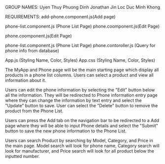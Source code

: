 
GROUP NAMES:
Uyen Thuy Phuong Dinh
Jonathan Jin
Loc Duc Minh Khong

REQUIREMENTS:
add-phone.component.js(Add page)

phone-list.component.js (Phone List Page)
phone.coomponent.js(Edit Page)

phone.coomponent.js(Edit Page)

phone-list.component.js (Phone List Page)
phone.contoroller.js (Query for phone info from database)

App.js (Styling Name, Color, Styles)
App.css (Styling Name, Color, Styles)

The MyApp and Phone page will be the main starting page which display all products in a phone list columns. Users can select a product and view all information about it. 

Users can edit the phone information by selecting the "Edit" button below all the information. They will be redirected to Phone information entry page where they can 
change the information by text entry and select the "Update" button to save. User can select the "Delete" button to remove the product from the Phone List. 

Users can press the Add tab on the navigation bar to be redirected to a Add page where they will be able to input Phone details and select the "Submit" button to save
the new phone information to the Phone List. 

Users can search Product by searching by Model, Category, and Price in the main page. Model search will look for phone name, Category search will look for manufacturer,
and Price search will look for all product below the inputted number. 
